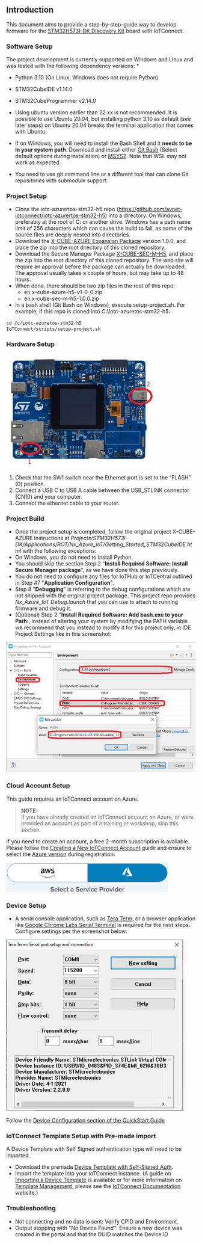 ## Introduction

This document aims to provide a step-by-step-guide way to develop firmware for the
[STM32H573I-DK Discovery Kit](https://www.st.com/en/evaluation-tools/stm32h573i-dk.html) 
board with IoTConnect.

### Software Setup

The project development is currently supported on Windows and Linux and was tested with the following dependency versions:
* 
* Python 3.10 (On Linux, Windows does not require Python)
* STM32CubeIDE v1.14.0
* STM32CubeProgrammer v2.14.0
* Using ubuntu version earlier than 22.xx is not recommended.
It is possible to use Ubuntu 20.04, but installing python 3.10 as default (see later steps)
on Ubuntu 20.04 breaks the terminal application that comes with Ubuntu.

* If on Windows, you will need to install the Bash Shell and it **needs to be in your system path**.
Download and install either [Git Bash](https://git-scm.com/downloads) (Select default options during installation) 
or [MSYS2](https://www.msys2.org/). Note that WSL may not work as expected.
* You need to use git command line or a different tool that can clone Git repositories with submodule support.

### Project Setup

* Clone the iotc-azurertos-stm32-h5 repo (https://github.com/avnet-iotconnect/iotc-azurertos-stm32-h5)
into a directory. On Windows, preferably at the root of C: or another drive.
Windows has a path name limit of 256 characters which can cause the build to fail,
as some of the source files are deeply nested into directories.
* Download the [X-CUBE-AZURE Expansion Package](https://www.st.com/en/embedded-software/x-cube-azure-h5.html) version 1.0.0, 
and place the zip into the root directory of this cloned repository.
* Download the Secure Manager Package [X-CUBE-SEC-M-H5](https://www.st.com/en/embedded-software/stm32trustee-sm.html), 
and place the zip into the root directory of this cloned repository. 
The web site will require an approval before the package can actually be downloaded.
The approval usually takes a couple of hours, but may take up to 48 hours.
* When done, there should be two zip files in the root of this repo:
  * en.x-cube-azure-h5-v1-0-0.zip 
  * en.x-cube-sec-m-h5-1.0.0.zip
* In a bash shell (Git Bash on Windows), execute setup-project.sh. For example, if this repo is cloned into
C:\iotc-azuretos-stm32-h5:

```shell
cd /c/iotc-azuretos-stm32-h5
IoTConnect/scripts/setup-project.sh 
```

### Hardware Setup

![STM32H573I-DK.jp](media/STM32H573I-DK-layout.jpg)

1. Check that the SW1 switch near the Ethernet port is set to the “FLASH” (0) position.
2. Connect a USB C to USB A cable between the USB_STLINK connector (CN10) and your computer.
3. Connect the ethernet cable to your router.

### Project Build

* Once the project setup is completed, follow the original project X-CUBE-AZURE instructions at
*Projects/STM32H573I-DK/Applications/ROT/Nx_Azure_IoT/Getting_Started_STM32CubeIDE.html* 
with the following exceptions:
* On Windows, you do not need to install Python.
* You should skip the section Step 2 "**Install Required Software: Install Secure Manager package**", as we have done this step previously.
* You do not need to configure any files for IoTHub or IoTCentral outlined in Step #7 "**Application Configuration**".
* Step 8 "**Debugging**" is referring to the debug configurations which are not shipped with the original project package.
This project repo provides *Nx_Azure_IoT Debug.launch* that you can use to attach to running firmware and debug it.
* (Optional) Step 2 "**Install Required Software: Add bash.exe to your Path:**, instead of altering your system
by modifying the PATH variable we recommend that you instead to modify it for this project only, 
in IDE Project Settings like in this screenshot:

![Environment Settings](media/env-configuration-windows.png "Environment Settings")

### Cloud Account Setup
This guide requires an IoTConnect account on Azure.

>**NOTE:**  
> If you have already created an IoTConnect account on Azure, or were provided an account as part of a training or workshop, skip this section.

If you need to create an account, a free 2-month subscription is available.
Please follow the 
[Creating a New IoTConnect Account](https://github.com/avnet-iotconnect/avnet-iotconnect.github.io/blob/main/documentation/iotconnect/subscription/subscription.md)
guide and ensure to select the [Azure version](https://subscription.iotconnect.io/subscribe?cloud=azure) during registration:

![IoTConnect on Azure](https://github.com/avnet-iotconnect/avnet-iotconnect.github.io/blob/main/documentation/iotconnect/subscription/media/iotc-azure.png)

### Device Setup

* A serial console application, such as [Tera Term](https://ttssh2.osdn.jp/index.html.en),
 or a browser application like [Google Chrome Labs Serial Terminal](https://googlechromelabs.github.io/serial-terminal/)
 is required for the next steps. 
 Configure settings per the screenshot below:

![Tera Term Serial Settings](media/teraterm-settings.png "Tera Term Serial Settings")

Follow the [Device Configuration section of the QuickStart Guide](QUICKSTART.md#device-configuration)

### IoTConnect Template Setup with Pre-made import
A Device Template with Self Signed authentication type will need to be imported.
* Download the premade [Device Template with Self-Signed Auth](templates/device/stm32h5-self-signed-template.json).
* Import the template into your IoTConnect instance. (A guide on [Importing a Device Template](https://github.com/avnet-iotconnect/avnet-iotconnect.github.io/blob/main/documentation/iotconnect/import_device_template.md) is available or for more information on [Template Management](https://docs.iotconnect.io/iotconnect/user-manuals/devices/template-management/), please see the [IoTConnect Documentation](https://iotconnect.io) website.)

### Troubleshooting
* Not connecting and no data is sent:  Verify CPID and  Environment.
* Output stopping with "No Device Found":  Ensure a new device was created in the portal and that the DUID matches the Device ID
